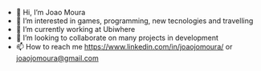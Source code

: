 - 👋 Hi, I’m Joao Moura
- 👀 I’m interested in games, programming, new tecnologies and travelling
- 🌱 I’m currently working at Ubiwhere
- 💞️ I’m looking to collaborate on many projects in development
- 📫 How to reach me https://www.linkedin.com/in/joaojomoura/
or joaojomoura@gmail.com

<!---
joaojomoura/joaojomoura is a ✨ special ✨ repository because its `README.md` (this file) appears on your GitHub profile.
You can click the Preview link to take a look at your changes.
--->
